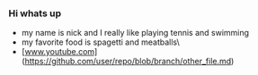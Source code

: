 ### Hi whats up

- my name is nick and I really like playing tennis and swimming
- my favorite food is spagetti and meatballs\
- [www.youtube.com] (https://github.com/user/repo/blob/branch/other_file.md)
